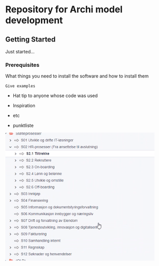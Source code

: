 # Repository for Archi model development
## Getting Started

Just started...

### Prerequisites

What things you need to install the software and how to install them

```
Give examples
```

* Hat tip to anyone whose code was used
* Inspiration
* etc

* punktliste

![Prosesser](Prosesser_lorenskog_kommune.PNG "Prosesser hva")
